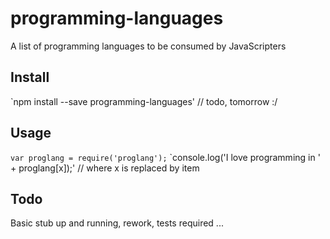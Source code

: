 # programming-languages
A list of programming languages to be consumed by JavaScripters

## Install 
`npm install --save programming-languages' // todo, tomorrow :/

## Usage

`var proglang = require('proglang');`
`console.log('I love programming in ' + proglang[x]);' // where x is replaced by item

## Todo

Basic stub up and running, rework, tests required ...




